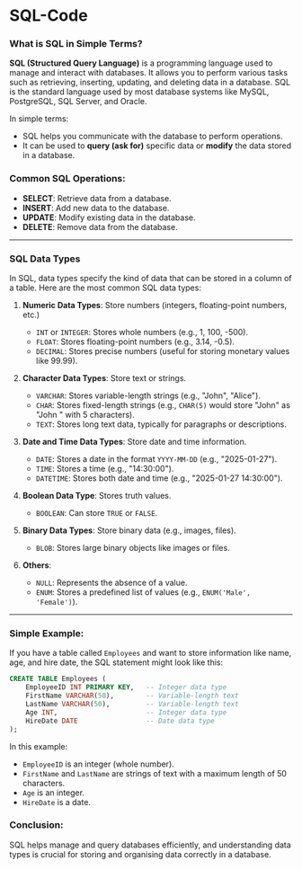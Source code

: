 # SQL-Code

### What is SQL in Simple Terms?

**SQL (Structured Query Language)** is a programming language used to manage and interact with databases. It allows you to perform various tasks such as retrieving, inserting, updating, and deleting data in a database. SQL is the standard language used by most database systems like MySQL, PostgreSQL, SQL Server, and Oracle.

In simple terms:
- SQL helps you communicate with the database to perform operations.
- It can be used to **query (ask for)** specific data or **modify** the data stored in a database.

### Common SQL Operations:
- **SELECT**: Retrieve data from a database.
- **INSERT**: Add new data to the database.
- **UPDATE**: Modify existing data in the database.
- **DELETE**: Remove data from the database.

---

### SQL Data Types

In SQL, data types specify the kind of data that can be stored in a column of a table. Here are the most common SQL data types:

1. **Numeric Data Types**: Store numbers (integers, floating-point numbers, etc.)
   - `INT` or `INTEGER`: Stores whole numbers (e.g., 1, 100, -500).
   - `FLOAT`: Stores floating-point numbers (e.g., 3.14, -0.5).
   - `DECIMAL`: Stores precise numbers (useful for storing monetary values like 99.99).

2. **Character Data Types**: Store text or strings.
   - `VARCHAR`: Stores variable-length strings (e.g., "John", "Alice").
   - `CHAR`: Stores fixed-length strings (e.g., `CHAR(5)` would store "John" as "John " with 5 characters).
   - `TEXT`: Stores long text data, typically for paragraphs or descriptions.

3. **Date and Time Data Types**: Store date and time information.
   - `DATE`: Stores a date in the format `YYYY-MM-DD` (e.g., "2025-01-27").
   - `TIME`: Stores a time (e.g., "14:30:00").
   - `DATETIME`: Stores both date and time (e.g., "2025-01-27 14:30:00").

4. **Boolean Data Type**: Stores truth values.
   - `BOOLEAN`: Can store `TRUE` or `FALSE`.

5. **Binary Data Types**: Store binary data (e.g., images, files).
   - `BLOB`: Stores large binary objects like images or files.

6. **Others**:
   - `NULL`: Represents the absence of a value.
   - `ENUM`: Stores a predefined list of values (e.g., `ENUM('Male', 'Female')`).

---

### Simple Example:

If you have a table called `Employees` and want to store information like name, age, and hire date, the SQL statement might look like this:

```sql
CREATE TABLE Employees (
    EmployeeID INT PRIMARY KEY,   -- Integer data type
    FirstName VARCHAR(50),        -- Variable-length text
    LastName VARCHAR(50),         -- Variable-length text
    Age INT,                      -- Integer data type
    HireDate DATE                 -- Date data type
);
```

In this example:
- `EmployeeID` is an integer (whole number).
- `FirstName` and `LastName` are strings of text with a maximum length of 50 characters.
- `Age` is an integer.
- `HireDate` is a date.

### Conclusion:
SQL helps manage and query databases efficiently, and understanding data types is crucial for storing and organising data correctly in a database.

